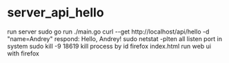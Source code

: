 # server_api_hello
run server sudo go run ./main.go
curl --get http://localhost/api/hello -d "name=Andrey"
respond: Hello, Andrey!
sudo netstat -plten all listen port in system
sudo kill -9 18619 kill process by id
firefox index.html  run web ui with firefox
